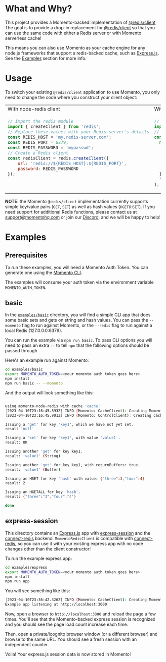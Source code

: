 # What and Why?

This project provides a Momento-backed implementation of [@redis/client](https://github.com/redis/node-redis)
The goal is to provide a drop-in replacement for [@redis/client](https://github.com/redis/node-redis) so that you can
use the same code with either a Redis server or with Momento serverless cache!

This means you can also use Momento as your cache engine for any node.js frameworks that support a redis-backed cache,
such as [Express.js](https://github.com/expressjs/express).  See the [Examples](#examples) section for more info.

# Usage

To switch your existing `@redis/client` application to use Momento, you only need to change the code where you construct
your client object:


<table>
<tr>
  <td width="50%">With node-redis client</td>
  <td width="50%">With Momento's Redis compatibility client</td>
</tr>
<tr>
  <td width="50%" valign="top">

```javascript
// Import the redis module
import { createClient } from 'redis';
// Replace these values with your Redis server's details
const REDIS_HOST = 'my.redis-server.com';
const REDIS_PORT = 6379;
const REDIS_PASSWORD = 'mypasswd';
// Create a Redis client
const redisClient = redis.createClient({
    url: 'redis://${REDIS_HOST}:${REDIS_PORT}',
    password: REDIS_PASSWORD
});
```

</td>
<td width="50%">

```javascript
// Import the Momento redis compatibility client.
import {createClient, momento} from 'momento-redis-client';
// Initialize Momento's client.
const redisClient = createClient(
  new momento.CacheClient({
    configuration: momento.Configurations.Laptop.v1(),
    credentialProvider: momento.CredentialProvider.fromEnvironmentVariable({
      environmentVariableName: 'MOMENTO_AUTH_TOKEN',
    }),
    defaultTtlSeconds: 60,
  }),
  'cache_name'
);
```

  </td>
</tr>
</table>

**NOTE**: the Momento `@redis/client` implementation currently supports simple key/value pairs (`GET`, `SET`) as well
as hash values (`HGET`/`HSET`).  If you need support for additional Redis functions, please contact us at [support@momentohq.com](mailto:support@momentohq.com)
or join our [Discord](https://discord.com/invite/3HkAKjUZGq), and we will be happy to help!

# Examples

## Prerequisites

To run these examples, you will need a Momento Auth Token.  You can generate one using the [Momento CLI](https://github.com/momentohq/momento-cli).

The examples will consume your auth token via the environment variable `MOMENTO_AUTH_TOKEN`.

## basic

In the [`examples/basic`](./examples/basic) directory, you will find a simple CLI app that does some basic sets and gets
on string and hash values.  You can pass the `--momento` flag to run against Momento, or the `--redis` flag to run against
a local Redis (127.0.0.0:6379).

You can run the example via `npm run basic`.  To pass CLI options you will need to pass an extra `--` to tell `npm` that
the following options should be passed through.

Here's an example run against Momento:

```bash
cd examples/basic
export MOMENTO_AUTH_TOKEN=<your momento auth token goes here>
npm install
npm run basic -- --momento
```

And the output will look something like this:

```bash

using momento-node-redis with cache 'cache'
[2023-04-10T23:16:45.893Z] INFO (Momento: CacheClient): Creating Momento CacheClient
[2023-04-10T23:16:45.901Z] INFO (Momento: ControlClient): Creating cache: cache

Issuing a 'get' for key 'key1', which we have not yet set.
result 'null'

Issuing a 'set' for key 'key1', with value 'value1'.
result: OK

Issuing another 'get' for key key1.
result: 'value1' (String)

Issuing another 'get' for key key1, with returnBuffers: true.
result: 'value1' (Buffer)

Issuing an HSET for key 'hash' with value: {"three":3,"four":4}
result: 2

Issuing an HGETALL for key 'hash'.
result: {"three":"3","four":"4"}

done
```

## express-session

This directory contains an [Express.js](https://github.com/expressjs/express) app with
[express-session](https://github.com/expressjs/session) and the [connect-redis](https://github.com/tj/connect-redis) backend.
`MomentoRedisClient` is compatible with [connect-redis](https://github.com/tj/connect-redis), so you can use it with your
existing express app with no code changes other than the client constructor!

To run the example express app:

```bash
cd examples/express
export MOMENTO_AUTH_TOKEN=<your momento auth token goes here>
npm install
npm run app
```

You will see something like this:

```bash
[2023-04-10T23:36:42.326Z] INFO (Momento: CacheClient): Creating Momento CacheClient
Example app listening at http://localhost:3000
```

Now, open a browser to `http://localhost:3000` and reload the page a few times.  You'll see that the Momento-backed
express session is recognized and you should see the page load count increase each time.

Then, open a private/icognito browser window (or a different browser) and browse to the same URL.  You should see
a fresh session with an independent counter.

Voila!  Your express.js session data is now stored in Momento!


